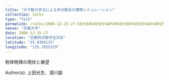 ```yaml
---
title: "分子動力学法による多分散系の摩擦シミュレーション"
collection: talks
type: "Talk"
permalink: /talks/2006-12-25-27-%E5%88%86%E5%AD%90%E5%8B%95%E5%8A%9B%E5%AD%A6%E6%B3%95%E3%81%AB%E3%82%88%E3%82%8B%E5%A4%9A%E5%88%86%E6%95%A3%E7%B3%BB%E3%81%AE%E6%91%A9%E6%93%A6%E3%82%B7%E3%83%9F%E3%83%A5%E3%83%AC
venue: "京都大学"
date: 2006-12-25-27
location: "京都府京都市左京区"
latitude: "35.0308115"
longitude: "135.7855329"
---
```


粉体物理の現状と展望

Author(s): 上田光生、湯川諭
